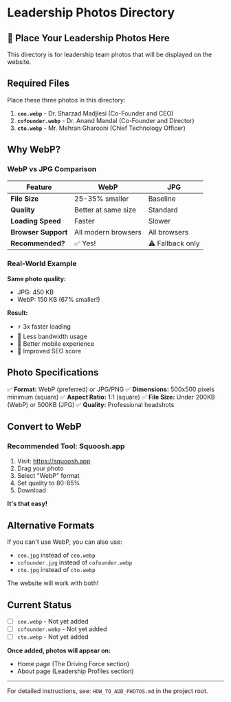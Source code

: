 # Leadership Photos Directory

## 📸 Place Your Leadership Photos Here

This directory is for leadership team photos that will be displayed on the website.

## Required Files

Place these three photos in this directory:

1. **`ceo.webp`** - Dr. Sharzad Madjlesi (Co-Founder and CEO)
2. **`cofounder.webp`** - Dr. Anand Mandal (Co-Founder and Director)
3. **`cto.webp`** - Mr. Mehran Gharooni (Chief Technology Officer)

## Why WebP?

### WebP vs JPG Comparison

| Feature | WebP | JPG |
|---------|------|-----|
| **File Size** | 25-35% smaller | Baseline |
| **Quality** | Better at same size | Standard |
| **Loading Speed** | Faster | Slower |
| **Browser Support** | All modern browsers | All browsers |
| **Recommended?** | ✅ Yes! | ⚠️ Fallback only |

### Real-World Example

**Same photo quality:**
- JPG: 450 KB
- WebP: 150 KB (67% smaller!)

**Result:**
- ⚡ 3x faster loading
- 💾 Less bandwidth usage
- 📱 Better mobile experience
- 🚀 Improved SEO score

## Photo Specifications

✅ **Format:** WebP (preferred) or JPG/PNG
✅ **Dimensions:** 500x500 pixels minimum (square)
✅ **Aspect Ratio:** 1:1 (square)
✅ **File Size:** Under 200KB (WebP) or 500KB (JPG)
✅ **Quality:** Professional headshots

## Convert to WebP

### Recommended Tool: Squoosh.app

1. Visit: https://squoosh.app
2. Drag your photo
3. Select "WebP" format
4. Set quality to 80-85%
5. Download

**It's that easy!**

## Alternative Formats

If you can't use WebP, you can also use:
- `ceo.jpg` instead of `ceo.webp`
- `cofounder.jpg` instead of `cofounder.webp`
- `cto.jpg` instead of `cto.webp`

The website will work with both!

## Current Status

- [ ] `ceo.webp` - Not yet added
- [ ] `cofounder.webp` - Not yet added
- [ ] `cto.webp` - Not yet added

**Once added, photos will appear on:**
- Home page (The Driving Force section)
- About page (Leadership Profiles section)

---

For detailed instructions, see: `HOW_TO_ADD_PHOTOS.md` in the project root.
